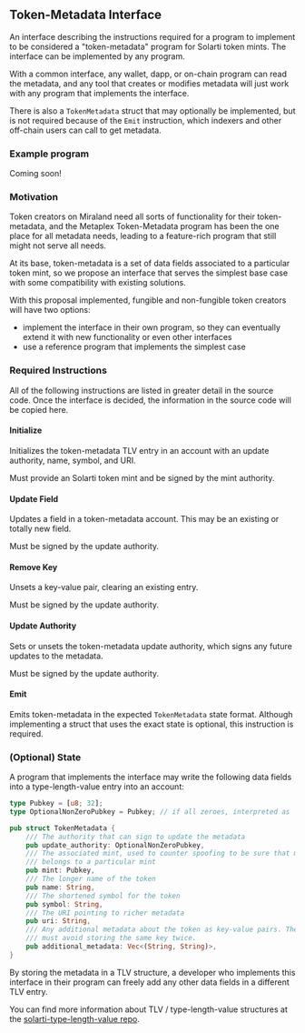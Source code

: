 ## Token-Metadata Interface

An interface describing the instructions required for a program to implement
to be considered a "token-metadata" program for Solarti token mints. The interface
can be implemented by any program.

With a common interface, any wallet, dapp, or on-chain program can read the metadata,
and any tool that creates or modifies metadata will just work with any program
that implements the interface.

There is also a `TokenMetadata` struct that may optionally be implemented, but
is not required because of the `Emit` instruction, which indexers and other off-chain
users can call to get metadata.

### Example program

Coming soon!

### Motivation

Token creators on Miraland need all sorts of functionality for their token-metadata,
and the Metaplex Token-Metadata program has been the one place for all metadata
needs, leading to a feature-rich program that still might not serve all needs.

At its base, token-metadata is a set of data fields associated to a particular token
mint, so we propose an interface that serves the simplest base case with some
compatibility with existing solutions.

With this proposal implemented, fungible and non-fungible token creators will
have two options:

-   implement the interface in their own program, so they can eventually extend it
    with new functionality or even other interfaces
-   use a reference program that implements the simplest case

### Required Instructions

All of the following instructions are listed in greater detail in the source code.
Once the interface is decided, the information in the source code will be copied
here.

#### Initialize

Initializes the token-metadata TLV entry in an account with an update authority,
name, symbol, and URI.

Must provide an Solarti token mint and be signed by the mint authority.

#### Update Field

Updates a field in a token-metadata account. This may be an existing or totally
new field.

Must be signed by the update authority.

#### Remove Key

Unsets a key-value pair, clearing an existing entry.

Must be signed by the update authority.

#### Update Authority

Sets or unsets the token-metadata update authority, which signs any future updates
to the metadata.

Must be signed by the update authority.

#### Emit

Emits token-metadata in the expected `TokenMetadata` state format. Although
implementing a struct that uses the exact state is optional, this instruction is
required.

### (Optional) State

A program that implements the interface may write the following data fields
into a type-length-value entry into an account:

```rust
type Pubkey = [u8; 32];
type OptionalNonZeroPubkey = Pubkey; // if all zeroes, interpreted as `None`

pub struct TokenMetadata {
    /// The authority that can sign to update the metadata
    pub update_authority: OptionalNonZeroPubkey,
    /// The associated mint, used to counter spoofing to be sure that metadata
    /// belongs to a particular mint
    pub mint: Pubkey,
    /// The longer name of the token
    pub name: String,
    /// The shortened symbol for the token
    pub symbol: String,
    /// The URI pointing to richer metadata
    pub uri: String,
    /// Any additional metadata about the token as key-value pairs. The program
    /// must avoid storing the same key twice.
    pub additional_metadata: Vec<(String, String)>,
}
```

By storing the metadata in a TLV structure, a developer who implements this
interface in their program can freely add any other data fields in a different
TLV entry.

You can find more information about TLV / type-length-value structures at the
[solarti-type-length-value repo](https://github.com/miraland-labs/solarti-program-library/tree/master/libraries/type-length-value).
